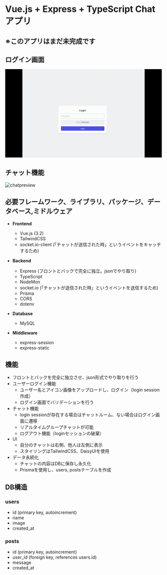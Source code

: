 # Vue.js + Express + TypeScript Chatアプリ

## ※このアプリはまだ未完成です

## ログイン画面
![loginpreview](/frontend/public/login.gif)

## チャット機能
![chatpreview](/frontend/public/chat.gif)

## 必要フレームワーク、ライブラリ、パッケージ、データベース,ミドルウェア
- **Frontend**
  - Vue.js (3.2)
  - TailwindCSS
  - socket.io-client (「チャットが送信された時」というイベントをキャッチするため)

- **Backend**
  - Express (フロントとバックで完全に独立。jsonでやり取り)
  - TypeScript
  - NodeMon
  - socket.io (「チャットが送信された時」というイベントを送信するため)
  - Prisma
  - CORS
  - dotenv
  
- **Database**
  - MySQL
  
- **Middleware**
  - express-session
  - express-static

## 機能
- フロントとバックを完全に独立させ、json形式でやり取りを行う
- ユーザーログイン機能
  - ユーザー名とアイコン画像をアップロードし、ログイン（login session作成）
  - ログイン画面でバリデーションを行う
- チャット機能
  - login sessionが存在する場合はチャットルーム、ない場合はログイン画面に遷移
  - リアルタイムグループチャットが可能
  - ログアウト機能（loginセッションの破棄）
- UI
  - 自分のチャットは右側、他人は左側に表示
  - スタイリングはTailwindCSS、DaisyUIを使用
- データ永続化
  - チャットの内容はDBに保存し永久化
  - Prismaを使用し、users, postsテーブルを作成

## DB構造
### users
- id (primary key, autoincrement)
- name
- image
- created_at

### posts
- id (primary key, autoincrement)
- user_id (foreign key, references users.id)
- message
- created_at

